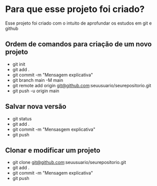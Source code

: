 # Para que esse projeto foi criado?

Esse projeto foi criado com o intuito de aprofundar os estudos em git e github

## Ordem de comandos para criação de um novo projeto

* git init
* git add .
* git commit -m "Mensagem explicativa"
* git branch main -M main
* git remote add origin git@github.com:seuusuario/seurepositorio.git
* git push -u origin main

## Salvar nova versão

* git status
* git add .
* git commit -m "Mensasgem explicativa"
* git push

## Clonar e modificar um projeto

* git clone git@github.com:seuusuario/seurepositorio.git
* git add .
* git commit -m "Mensagem explicativa"
* git push
  
